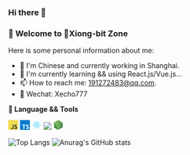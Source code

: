 ### Hi there 👋

<!--
**Xiong-bit/Xiong-bit** is a ✨ _special_ ✨ repository because its `README.md` (this file) appears on your GitHub profile.

Here are some ideas to get you started:

- 🔭 I’m currently working on ...
- 🌱 I’m currently learning ...
- 👯 I’m looking to collaborate on ...
- 🤔 I’m looking for help with ...
- 💬 Ask me about ...
- 📫 How to reach me: ...
- 😄 Pronouns: ...
- ⚡ Fun fact: ...
-->
### 🚀 Welcome to 🐻Xiong-bit Zone

Here is some personal information about me:

- 🔭 I'm Chinese and currently working in Shanghai.
- 📖 I'm currently learning && using React.js/Vue.js...
- 📫 How to reach me: 191272483@qq.com.
- 💬 Wechat: Xecho777

**🔧 Language && Tools**  

<code><img height="20" src="https://raw.githubusercontent.com/github/explore/80688e429a7d4ef2fca1e82350fe8e3517d3494d/topics/javascript/javascript.png"></code>
<code><img height="20" src="https://raw.githubusercontent.com/github/explore/80688e429a7d4ef2fca1e82350fe8e3517d3494d/topics/typescript/typescript.png"></code>
<code><img height="20" src="https://raw.githubusercontent.com/github/explore/80688e429a7d4ef2fca1e82350fe8e3517d3494d/topics/react/react.png"></code>
<code><img height="20" src="https://nextjs.org/static/favicon/favicon-32x32.png"></code>
<code><img height="20" src="https://raw.githubusercontent.com/github/explore/80688e429a7d4ef2fca1e82350fe8e3517d3494d/topics/nodejs/nodejs.png"></code>  

![Top Langs](https://github-readme-stats.vercel.app/api/top-langs/?username=Xiong-bit&layout=compact&theme=radical)
![Anurag's GitHub stats](https://github-readme-stats.vercel.app/api?username=anuraghazra&show_icons=true&theme=radical)
